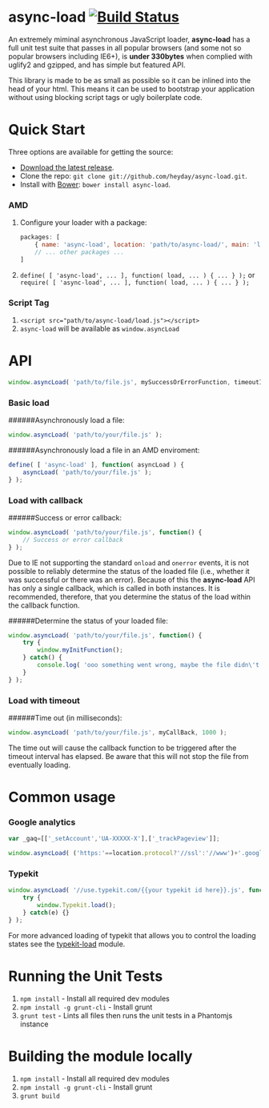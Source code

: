 # async-load [![Build Status](https://secure.travis-ci.org/heyday/async-load.png)](http://travis-ci.org/heyday/async-load)

An extremely miminal asynchronous JavaScript loader, **async-load** has a full unit test suite that passes in all popular browsers (and some not so popular browsers including IE6+), is **under 330bytes** when complied with uglify2 and gzipped, and has simple but featured API.

This library is made to be as small as possible so it can be inlined into the head of your html. This means it can be used to bootstrap your application without using blocking script tags or ugly boilerplate code.


Quick Start
===========

Three options are available for getting the source:

* [Download the latest release](https://github.com/heyday/async-load/zipball/master).
* Clone the repo: `git clone git://github.com/heyday/async-load.git`.
* Install with [Bower](http://twitter.github.com/bower): `bower install async-load`.

### AMD

1. Configure your loader with a package:

	```javascript
	packages: [
		{ name: 'async-load', location: 'path/to/async-load/', main: 'load' },
		// ... other packages ...
	]
	```

1. `define( [ 'async-load', ... ], function( load, ... ) { ... } );` or `require( [ 'async-load', ... ], function( load, ... ) { ... } );`

### Script Tag

1. `<script src="path/to/async-load/load.js"></script>`
1. `async-load` will be available as `window.asyncLoad`


API
===========

```javascript
window.asyncLoad( 'path/to/file.js', mySuccessOrErrorFunction, timeoutInMilliseconds );
```

### Basic load

######Asynchronously load a file:
```javascript
window.asyncLoad( 'path/to/your/file.js' );
```

######Asynchronously load a file in an AMD enviroment:
```javascript
define( [ 'async-load' ], function( asyncLoad ) {
	asyncLoad( 'path/to/your/file.js' );
} );
```

### Load with callback

######Success or error callback:
```javascript
window.asyncLoad( 'path/to/your/file.js', function() {
	// Success or error callback
} );
```	

Due to IE not supporting the standard `onload` and `onerror` events, it is not possible to reliably determine the status of the loaded file (i.e., whether it was successful or there was an error). Because of this the **async-load** API has only a single callback, which is called in both instances. It is recommended, therefore, that you determine the status of the load within the callback function.

######Determine the status of your loaded file:
```javascript
window.asyncLoad( 'path/to/your/file.js', function() {
	try {
		window.myInitFunction();
	} catch() {
		console.log( 'ooo something went wrong, maybe the file didn\'t load?' );
	}
} );
```

### Load with timeout

######Time out (in milliseconds):
```javascript
window.asyncLoad( 'path/to/your/file.js', myCallBack, 1000 );
```

The time out will cause the callback function to be triggered after the timeout interval has elapsed. Be aware that this will not stop the file from eventually loading.


Common usage
===========

### Google analytics


```javascript
var _gaq=[['_setAccount','UA-XXXXX-X'],['_trackPageview']];

window.asyncLoad( ('https:'==location.protocol?'//ssl':'//www')+'.google-analytics.com/ga.js' );
```

### Typekit


```javascript
window.asyncLoad( '//use.typekit.com/{{your typekit id here}}.js', function() {
	try {
		window.Typekit.load();
	} catch(e) {}
} );
```

For more advanced loading of typekit that allows you to control the loading states see the [typekit-load](https://github.com/heyday/typekit-load) module.


# Running the Unit Tests

1. `npm install` - Install all required dev modules
1. `npm install -g grunt-cli` - Install grunt
1. `grunt test` - Lints all files then runs the unit tests in a Phantomjs instance


# Building the module locally

1. `npm install` - Install all required dev modules
1. `npm install -g grunt-cli` - Install grunt
1. `grunt build`
